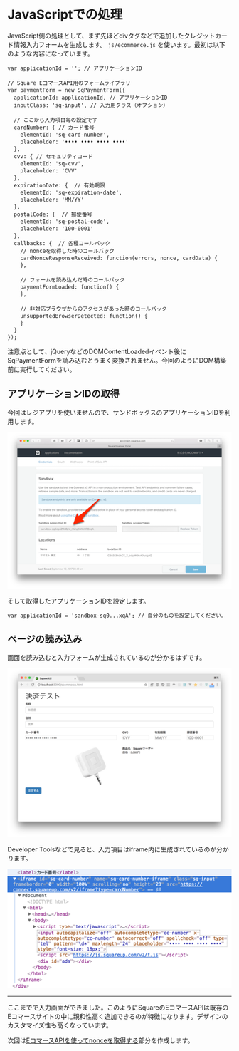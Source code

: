 # JavaScriptでの処理

JavaScript側の処理として、まず先ほどdivタグなどで追加したクレジットカード情報入力フォームを生成します。 `js/ecommerce.js` を使います。最初は以下のような内容になっています。

```
var applicationId = ''; // アプリケーションID

// Square EコマースAPI用のフォームライブラリ
var paymentForm = new SqPaymentForm({
  applicationId: applicationId, // アプリケーションID
  inputClass: 'sq-input', // 入力用クラス（オプション）
  
  // ここから入力項目毎の設定です
  cardNumber: { // カード番号
    elementId: 'sq-card-number',
    placeholder: '•••• •••• •••• ••••'
  },
  cvv: { // セキュリティコード
    elementId: 'sq-cvv',
    placeholder: 'CVV'
  },
  expirationDate: {  // 有効期限
    elementId: 'sq-expiration-date',
    placeholder: 'MM/YY'
  },
  postalCode: {  // 郵便番号
    elementId: 'sq-postal-code',
    placeholder: '100-0001'
  },
  callbacks: {  // 各種コールバック
    // nonceを取得した時のコールバック
    cardNonceResponseReceived: function(errors, nonce, cardData) {
    },
    
    // フォームを読み込んだ時のコールバック
    paymentFormLoaded: function() {
    },
    
    // 非対応ブラウザからのアクセスがあった時のコールバック
    unsupportedBrowserDetected: function() {
    }
  }
});
```

注意点として、jQueryなどのDOMContentLoadedイベント後にSqPaymentFormを読み込むとうまく変換されません。今回のようにDOM構築前に実行してください。

## アプリケーションIDの取得

今回はレジアプリを使いませんので、サンドボックスのアプリケーションIDを利用します。

![](images/3-3-1.png)

そして取得したアプリケーションIDを設定します。

```
var applicationId = 'sandbox-sq0...xqA'; // 自分のものを設定してください。
```

## ページの読み込み

画面を読み込むと入力フォームが生成されているのが分かるはずです。

![](images/3-3-2.png)

Developer Toolsなどで見ると、入力項目はiframe内に生成されているのが分かります。

![](images/3-3-3.png)

----

ここまでで入力画面ができました。このようにSquareのEコマースAPIは既存のEコマースサイトの中に親和性高く追加できるのが特徴になります。デザインのカスタマイズ性も高くなっています。

次回は[EコマースAPIを使ってnonceを取得する](3-4.md)部分を作成します。
